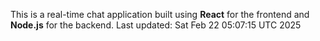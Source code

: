 This is a real-time chat application built using **React** for the frontend and **Node.js** for the backend.
Last updated: Sat Feb 22 05:07:15 UTC 2025
